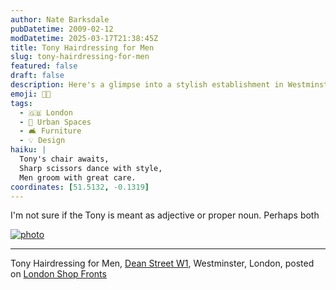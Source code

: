 ```yaml
---
author: Nate Barksdale
pubDatetime: 2009-02-12
modDatetime: 2025-03-17T21:38:45Z
title: Tony Hairdressing for Men
slug: tony-hairdressing-for-men
featured: false
draft: false
description: Here's a glimpse into a stylish establishment in Westminster
emoji: 🧑‍🎤
tags:
  - 🇬🇧 London
  - 🌆 Urban Spaces
  - 🛋️ Furniture
  - 💡 Design
haiku: |
  Tony's chair awaits,  
  Sharp scissors dance with style,  
  Men groom with great care.
coordinates: [51.5132, -0.1319]
---
```


I'm not sure if the Tony is meant as adjective or proper noun. Perhaps both

[![photo](http://culture-making.com/media/31nE0ng73is1lrqax2CaMhCBo1_500.jpg)](http://londonshopfronts.tumblr.com/post/70851937/tony-hairdressing-for-men-dean-street-w1)

---

Tony Hairdressing for Men, [Dean Street W1](http://maps.google.com/maps?q=london+dean+street+w1+map&oe=utf-8&client=firefox-a&ie=UTF8&split=0&gl=us&ei=Kn2USbnbDor2sAPc4fWxBw&ll=51.513216,-0.131879&spn=0.009588,0.018411&t=h&z=16&iwloc=addr), Westminster, London, posted on [London Shop Fronts](http://londonshopfronts.tumblr.com/post/70851937/tony-hairdressing-for-men-dean-street-w1)
